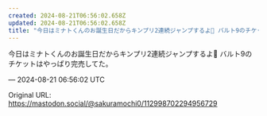 ```yaml
---
created: 2024-08-21T06:56:02.658Z
updated: 2024-08-21T06:56:02.658Z
title: "今日はミナトくんのお誕生日だからキンプリ2連続ジャンプするよ🌊 バルト9のチケットはやっぱり完売してた。[...]"
---
```


<p>今日はミナトくんのお誕生日だからキンプリ2連続ジャンプするよ🌊 バルト9のチケットはやっぱり完売してた。</p>

&mdash; 2024-08-21 06:56:02 UTC

Original URL: https://mastodon.social/@sakuramochi0/112998702294956729
